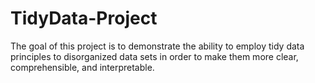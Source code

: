 # TidyData-Project
 The goal of this project is to demonstrate the ability to employ tidy data principles to disorganized data sets in order to make them more clear, comprehensible, and interpretable. 
